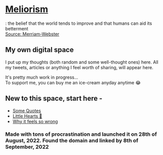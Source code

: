 # [Meliorism](https://meliorish.ink)

: the belief that the world tends to improve and that humans can aid its betterment  
[Source: Merriam-Webster](https://www.merriam-webster.com/dictionary/meliorism)

## My own digital space

I put up my thoughts (both random and some well-thought ones) here.
All my tweets, articles or anything I feel worth of sharing, will appear here.

It's pretty much work in progress...  
To support me, you can buy me an ice-cream anyday anytime :joy:

## New to this space, start here -

* [Some Quotes](/quotes)
* [Little Hearts 🧡](https://twitter.com/ikmrgrv/status/1562844401210380289?s=20&t=dXhDWioyueFEIwt9zTXWpQ)
* [Why it feels so wrong](/essays/1.md)

### Made with tons of procrastination and launched it on 28th of August, 2022. Found the domain and linked by 8th of September, 2022
